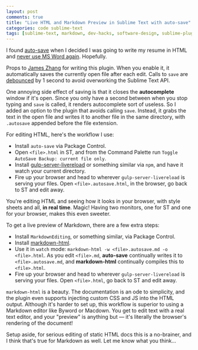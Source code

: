 ```yaml
---
layout: post
comments: true
title: "Live HTML and Markdown Preview in Sublime Text with auto-save"
categories: code sublime-text
tags: [sublime-text, markdown, dev-hacks, software-design, sublime-plugins]
---
```


I found [auto-save](https://github.com/jamesfzhang/auto-save) when I decided I was going to write my resume in HTML and [never use MS Word again](./ms-word-is-terrible). Hopefully.

Props to [James Zhang](https://github.com/jamesfzhang) for writing this plugin. When you enable it, it automatically saves the currently open file after each edit. Calls to `save` are [debounced](https://css-tricks.com/the-difference-between-throttling-and-debouncing/) by 1 second to avoid overworking the Sublime Text API.

One annoying side effect of saving is that it closes the __autocomplete__ window if it's open. Since you only have a second between when you stop typing and `save` is called, it renders autocomplete sort of useless. So I added an option to the plugin that avoids calling `save`. Instead, it grabs the text in the open file and writes it to another file in the same directory, with `.autosave` appended before the file extension.

For editing HTML, here's the workflow I use:

- Install `auto-save` via Package Control.
- Open `<file>.html` in ST, and from the Command Palette run `Toggle AutoSave Backup: current file only`.
- Install [gulp-server-livereload](https://www.npmjs.com/package/gulp-server-livereload#command-line) or something similar via `npm`, and have it watch your current directory.
- Fire up your browser and head to wherever `gulp-server-livereload` is serving your files. Open `<file>.autosave.html`, in the browser, go back to ST and edit away.

You're editing HTML and seeing how it looks in your browser, with style sheets and all, __in real time__. Magic! Having two monitors, one for ST and one for your browser, makes this even sweeter.

To get a live preview of Markdown, there are a few extra steps:

- Install `MarkdownEditing`, or something similar, via Package Control.
- Install [markdown-html](https://www.npmjs.com/package/markdown-html).
- Use it in `watch` mode: `markdown-html -w <file>.autosave.md -o <file>.html`. As you edit `<file>.md`, __auto-save__ continually writes it to `<file>.autosave.md`, and __markdown-html__ continually compiles this to `<file>.html`.
- Fire up your browser and head to wherever `gulp-server-livereload` is serving your files. Open `<file>.html`, go back to ST and edit away.

`markdown-html` is a beauty. The documentation is an ode to simplicity, and the plugin even supports injecting custom CSS and JS into the HTML output. Although it's harder to set up, this workflow is superior to using a Markdown editor like Byword or Macdown. You get to edit text with a real text editor, and your "preview" is anything but &mdash; it's literally the browser's rendering of the document!

Setup aside, for serious editing of static HTML docs this is a no-brainer, and I think that's true for Markdown as well. Let me know what you think...
